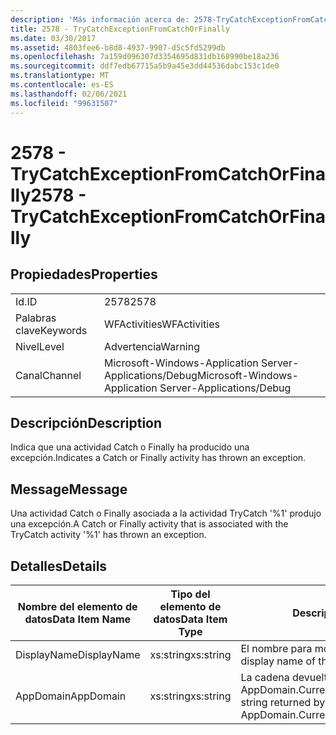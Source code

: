 ```yaml
---
description: 'Más información acerca de: 2578-TryCatchExceptionFromCatchOrFinally'
title: 2578 - TryCatchExceptionFromCatchOrFinally
ms.date: 03/30/2017
ms.assetid: 4803fee6-b8d8-4937-9907-d5c5fd5299db
ms.openlocfilehash: 7a159d096307d3354695d831db168990be18a236
ms.sourcegitcommit: ddf7edb67715a5b9a45e3dd44536dabc153c1de0
ms.translationtype: MT
ms.contentlocale: es-ES
ms.lasthandoff: 02/06/2021
ms.locfileid: "99631507"
---
```

# <a name="2578---trycatchexceptionfromcatchorfinally"></a><span data-ttu-id="1c8bd-103">2578 - TryCatchExceptionFromCatchOrFinally</span><span class="sxs-lookup"><span data-stu-id="1c8bd-103">2578 - TryCatchExceptionFromCatchOrFinally</span></span>

## <a name="properties"></a><span data-ttu-id="1c8bd-104">Propiedades</span><span class="sxs-lookup"><span data-stu-id="1c8bd-104">Properties</span></span>  
  
|||  
|-|-|  
|<span data-ttu-id="1c8bd-105">Id.</span><span class="sxs-lookup"><span data-stu-id="1c8bd-105">ID</span></span>|<span data-ttu-id="1c8bd-106">2578</span><span class="sxs-lookup"><span data-stu-id="1c8bd-106">2578</span></span>|  
|<span data-ttu-id="1c8bd-107">Palabras clave</span><span class="sxs-lookup"><span data-stu-id="1c8bd-107">Keywords</span></span>|<span data-ttu-id="1c8bd-108">WFActivities</span><span class="sxs-lookup"><span data-stu-id="1c8bd-108">WFActivities</span></span>|  
|<span data-ttu-id="1c8bd-109">Nivel</span><span class="sxs-lookup"><span data-stu-id="1c8bd-109">Level</span></span>|<span data-ttu-id="1c8bd-110">Advertencia</span><span class="sxs-lookup"><span data-stu-id="1c8bd-110">Warning</span></span>|  
|<span data-ttu-id="1c8bd-111">Canal</span><span class="sxs-lookup"><span data-stu-id="1c8bd-111">Channel</span></span>|<span data-ttu-id="1c8bd-112">Microsoft-Windows-Application Server-Applications/Debug</span><span class="sxs-lookup"><span data-stu-id="1c8bd-112">Microsoft-Windows-Application Server-Applications/Debug</span></span>|  
  
## <a name="description"></a><span data-ttu-id="1c8bd-113">Descripción</span><span class="sxs-lookup"><span data-stu-id="1c8bd-113">Description</span></span>  

 <span data-ttu-id="1c8bd-114">Indica que una actividad Catch o Finally ha producido una excepción.</span><span class="sxs-lookup"><span data-stu-id="1c8bd-114">Indicates a Catch or Finally activity has thrown an exception.</span></span>  
  
## <a name="message"></a><span data-ttu-id="1c8bd-115">Message</span><span class="sxs-lookup"><span data-stu-id="1c8bd-115">Message</span></span>  

 <span data-ttu-id="1c8bd-116">Una actividad Catch o Finally asociada a la actividad TryCatch '%1' produjo una excepción.</span><span class="sxs-lookup"><span data-stu-id="1c8bd-116">A Catch or Finally activity that is associated with the TryCatch activity '%1' has thrown an exception.</span></span>  
  
## <a name="details"></a><span data-ttu-id="1c8bd-117">Detalles</span><span class="sxs-lookup"><span data-stu-id="1c8bd-117">Details</span></span>  
  
|<span data-ttu-id="1c8bd-118">Nombre del elemento de datos</span><span class="sxs-lookup"><span data-stu-id="1c8bd-118">Data Item Name</span></span>|<span data-ttu-id="1c8bd-119">Tipo del elemento de datos</span><span class="sxs-lookup"><span data-stu-id="1c8bd-119">Data Item Type</span></span>|<span data-ttu-id="1c8bd-120">Descripción</span><span class="sxs-lookup"><span data-stu-id="1c8bd-120">Description</span></span>|  
|--------------------|--------------------|-----------------|  
|<span data-ttu-id="1c8bd-121">DisplayName</span><span class="sxs-lookup"><span data-stu-id="1c8bd-121">DisplayName</span></span>|<span data-ttu-id="1c8bd-122">xs:string</span><span class="sxs-lookup"><span data-stu-id="1c8bd-122">xs:string</span></span>|<span data-ttu-id="1c8bd-123">El nombre para mostrar de la actividad.</span><span class="sxs-lookup"><span data-stu-id="1c8bd-123">The display name of the activity.</span></span>|  
|<span data-ttu-id="1c8bd-124">AppDomain</span><span class="sxs-lookup"><span data-stu-id="1c8bd-124">AppDomain</span></span>|<span data-ttu-id="1c8bd-125">xs:string</span><span class="sxs-lookup"><span data-stu-id="1c8bd-125">xs:string</span></span>|<span data-ttu-id="1c8bd-126">La cadena devuelta por AppDomain.CurrentDomain.FriendlyName.</span><span class="sxs-lookup"><span data-stu-id="1c8bd-126">The string returned by AppDomain.CurrentDomain.FriendlyName.</span></span>|
